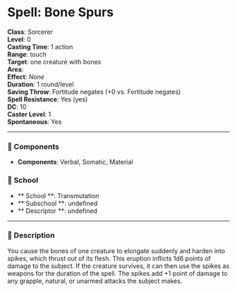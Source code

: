 
# Spell: Bone Spurs
**Class**: Sorcerer  
**Level**: 0  
**Casting Time**: 1 action  
**Range**: touch  
**Target**: one creature with bones  
**Area**:   
**Effect**: _None_  
**Duration**: 1 round/level  
**Saving Throw**: Fortitude negates (+0 vs. Fortitude negates)  
**Spell Resistance**: Yes (yes)  
**DC**: 10  
**Caster Level**: 1  
**Spontaneous**: Yes

---

### 🔮 Components
- **Components**: Verbal, Somatic, Material

### 🏫 School
- ** School **: Transmutation
- ** Subschool **: undefined
- ** Descriptor **: undefined
---

### 📜 Description
You cause the bones of one creature to elongate suddenly and harden into spikes, which thrust out of its flesh. This eruption inflicts 1d6 points of damage to the subject. If the creature survives, it can then use the spikes as weapons for the duration of the spell. The spikes add +1 point of damage to any grapple, natural, or unarmed attacks the subject makes.

